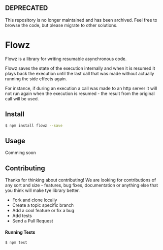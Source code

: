 ## DEPRECATED
This repository is no longer maintained and has been archived. Feel free to browse the code, but please migrate to other solutions.

# Flowz
Flowz is a library for writing resumable asynchronous code.

Flowz saves the state of the execution internally and when it is resumed it plays back the execution until the last call that was made without actually running the side effects again.

For instance, if during an execution a call was made to an http server it will not run again when the execution is resumed - the result from the original call will be used.

## Install
```sh
$ npm install flowz --save
```

## Usage
Comming soon

## Contributing
Thanks for thinking about contributing! We are looking for contributions of any sort and size - features, bug fixes, documentation or anything else that you think will make tye library better.
* Fork and clone locally
* Create a topic specific branch
* Add a cool feature or fix a bug
* Add tests
* Send a Pull Request

#### Running Tests
```sh
$ npm test
```
